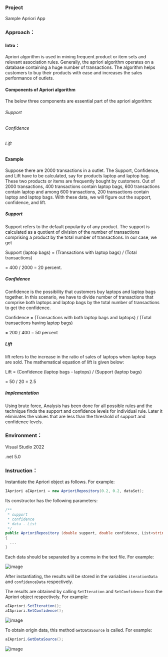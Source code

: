 ﻿### Project

Sample Apriori App

### Approach：

#### Intro：

Apriori algorithm is used in mining frequent product or item sets and relevant association rules. Generally, the apriori algorithm operates on a database containing a huge number of transactions. The algorithm helps customers to buy their products with ease and increases the sales performance of outlets.

#### Components of Apriori algorithm

The below three components are essential part of the apriori algorithm:

###### Support
###### Confidence
###### Lift

#### Example 

Suppose there are 2000 transactions in a outlet. The Support, Confidence, and Lift have to be calculated, say for products laptop and laptop bag. These two products or items are frequently bought by customers. Out of 2000 transactions, 400 transactions contain laptop bags, 600 transactions contain laptop and among 600 transactions, 200 transactions contain laptop and laptop bags. With these data, we will figure out the support, confidence, and lift.

##### Support

Support refers to the default popularity of any product. The support is calculated as a quotient of division of the number of transactions comprising a product by the total number of transactions. In our case, we get 

Support (laptop bags) = (Transactions with laptop bags) / (Total transactions)

= 400 / 2000 = 20 percent.

##### Confidence

Confidence is the possibility that customers buy laptops and laptop bags together. In this scenario, we have to divide number of transactions that comprise both laptops and laptop bags by the total number of transactions to get the confidence.

Confidence = (Transactions with both laptop bags and laptops) / (Total transactions having laptop bags)

= 200 / 400 = 50 percent

##### Lift

lift refers to the increase in the ratio of sales of laptops when laptop bags are sold. The mathematical equation of lift is given below:

Lift = (Confidence (laptop bags - laptops) / (Support (laptop bags)

= 50 / 20 = 2.5

##### Implementation

Using brute force, Analysis has been done for all possible rules and the technique finds the support and confidence levels for individual rule. Later it eliminates the values that are less than the threshold of support and confidence levels.

### Environment：
Visual Studio 2022

.net 5.0

### Instruction：

Instantiate the Apriori object as follows. For example:
```C#
IApriori aIApriori = new AprioriRepository(0.2, 0.2, dataSet);
```

Its constructor has the following parameters:
```C#
/** 
 * support
 * confidence
 * data - List
 */
public AprioriRepository (double support, double confidence, List<string> data)
{
  ...
}
```

Each data should be separated by a comma in the text file. For example:

![image](https://i.postimg.cc/5NDtq5Yd/Screenshot-2023-12-18-210315.png?raw=true)

After instantiating, the results will be stored in the variables `iterationData` and `confidenceData` respectively.

The results are obtained by calling `SetIteration` and `SetConfidence` from the Apriori object respectively. For example:
```C#
aIApriori.SetIteration();
aIApriori.SetConfidence();
```

![image](https://i.postimg.cc/Gmqdgk9m/Screenshot-2023-12-18-210548.png)

To obtain origin data, this method `GetDataSource` is called. For example:
```C#
aIApriori.GetDataSource();
```
![image](https://i.postimg.cc/QdnvWSH1/Screenshot-2023-12-18-210700.png)